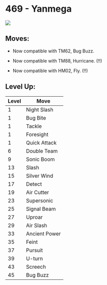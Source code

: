 # 469 - Yanmega
![][469]

## Moves:

 - Now compatible with TM62, Bug Buzz.

 - Now compatible with TM88, Hurricane. (!!)

 - Now compatible with HM02, Fly. (!!)

## Level Up:

Level | Move
---   | ---
  1   | Night Slash
  1   | Bug Bite
  1   | Tackle
  1   | Foresight
  1   | Quick Attack
  6   | Double Team
  9   | Sonic Boom
 13   | Slash
 15   | Silver Wind
 17   | Detect
 19   | Air Cutter
 23   | Supersonic
 25   | Signal Beam
 27   | Uproar
 29   | Air Slash
 33   | Ancient Power
 35   | Feint
 37   | Pursuit
 39   | U-turn
 43   | Screech
 45   | Bug Buzz



[469]: /img/pokemon/469.png
